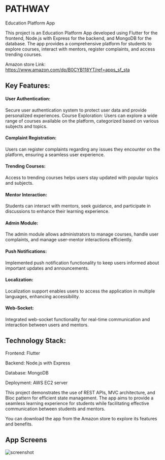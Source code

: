 # PATHWAY


Education Platform App

This project is an Education Platform App developed using Flutter for the frontend, Node.js with Express for the backend, and MongoDB for the database. The app provides a comprehensive platform for students to explore courses, interact with mentors, register complaints, and access trending courses.

Amazon store Link: https://www.amazon.com/dp/B0CYB118YT/ref=apps_sf_sta

## Key Features:

#### User Authentication:
Secure user authentication system to protect user data and provide personalized experiences.
Course Exploration:
Users can explore a wide range of courses available on the platform, categorized based on various subjects and topics.

#### Complaint Registration:
Users can register complaints regarding any issues they encounter on the platform, ensuring a seamless user experience.

#### Trending Courses:
Access to trending courses helps users stay updated with popular topics and subjects.

#### Mentor Interaction:
Students can interact with mentors, seek guidance, and participate in discussions to enhance their learning experience.

#### Admin Module:
The admin module allows administrators to manage courses, handle user complaints, and manage user-mentor interactions efficiently.

#### Push Notifications:
Implemented push notification functionality to keep users informed about important updates and announcements.

#### Localization:
Localization support enables users to access the application in multiple languages, enhancing accessibility.

#### Web-Socket:
 Integrated web-socket functionality for real-time communication and interaction between users and mentors.

## Technology Stack:

Frontend: Flutter

Backend: Node.js with Express

Database: MongoDB

Deployment: AWS EC2 server

This project demonstrates the use of REST APIs, MVC architecture, and Bloc pattern for efficient state management. The app aims to provide a seamless learning experience for students while facilitating effective communication between students and mentors.

You can download the app from the Amazon store to explore its features and benefits.

## App Screens

![screenshot](screenshot.png)

